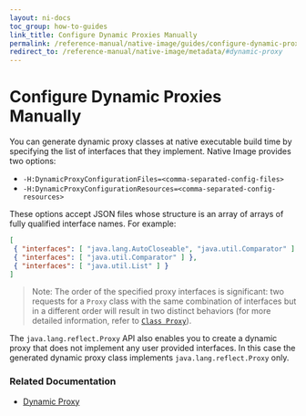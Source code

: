 ```yaml
---
layout: ni-docs
toc_group: how-to-guides
link_title: Configure Dynamic Proxies Manually
permalink: /reference-manual/native-image/guides/configure-dynamic-proxies/
redirect_to: /reference-manual/native-image/metadata/#dynamic-proxy
---
```

# Configure Dynamic Proxies Manually

You can generate dynamic proxy classes at native executable build time by specifying the list of interfaces that they implement.
Native Image provides two options: 
- `-H:DynamicProxyConfigurationFiles=<comma-separated-config-files>`
- `-H:DynamicProxyConfigurationResources=<comma-separated-config-resources>`

These options accept JSON files whose structure is an array of arrays of fully qualified interface names. For example:

```json
[
 { "interfaces": [ "java.lang.AutoCloseable", "java.util.Comparator" ] },
 { "interfaces": [ "java.util.Comparator" ] },
 { "interfaces": [ "java.util.List" ] }
]
```
> Note: The order of the specified proxy interfaces is significant: two requests for a `Proxy` class with the same combination of interfaces but in a different order will result in two distinct behaviors (for more detailed information, refer to [`Class Proxy`](https://docs.oracle.com/en/java/javase/11/docs/api/java.base/java/lang/reflect/Proxy.html)).

The `java.lang.reflect.Proxy` API also enables you to create a dynamic proxy that does not implement any user provided interfaces.
In this case the generated dynamic proxy class implements `java.lang.reflect.Proxy` only.

### Related Documentation

* [Dynamic Proxy](../DynamicProxy.md)